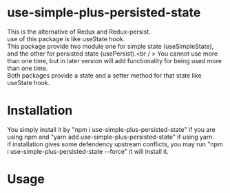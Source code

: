 # use-simple-plus-persisted-state
This is the alternative of Redux and Redux-persist.<br />
use of this package is like useState hook.<br />
This package provide two module one for simple state (useSimpleState), and the other for persisted state (usePersist).<br / >
You cannot use more than one time, but in later version will add functionality for being used more than one time.<br />
Both packages provide a state and a setter method for that state like useState hook.<br />
# Installation
You simply install it by "npm i use-simple-plus-persisted-state" if you are using npm and "yarn add use-simple-plus-persisted-state" if using yarn.<br />
if installation gives some defendency upstream conflicts, you may run "npm i use-simple-plus-persisted-state --force" it will install it.<br />
# Usage

